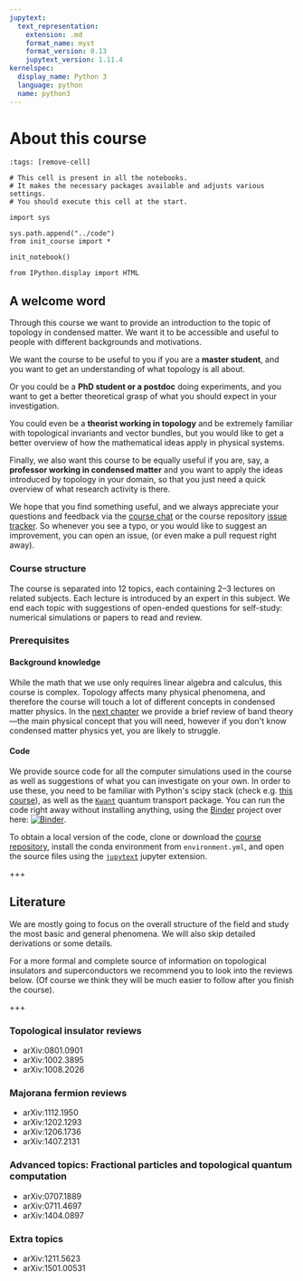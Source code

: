 ```yaml
---
jupytext:
  text_representation:
    extension: .md
    format_name: myst
    format_version: 0.13
    jupytext_version: 1.11.4
kernelspec:
  display_name: Python 3
  language: python
  name: python3
---
```


# About this course

```{code-cell} ipython3
:tags: [remove-cell]

# This cell is present in all the notebooks.
# It makes the necessary packages available and adjusts various settings.
# You should execute this cell at the start.

import sys

sys.path.append("../code")
from init_course import *

init_notebook()

from IPython.display import HTML
```

## A welcome word

Through this course we want to provide an introduction to the topic of topology in condensed matter.
We want it to be accessible and useful to people with different backgrounds and motivations.

We want the course to be useful to you if you are a **master student**, and you want to get an understanding of what topology is all about.

Or you could be a **PhD student or a postdoc** doing experiments, and you want to get a better theoretical grasp of what you should expect in your investigation.

You could even be a **theorist working in topology** and be extremely familiar with topological invariants and vector bundles, but you would like to get a better overview of how the mathematical ideas apply in physical systems.

Finally, we also want this course to be equally useful if you are, say, a **professor working in condensed matter** and you want to apply the ideas introduced by topology in your domain, so that you just need a quick overview of what research activity is there.

We hope that you find something useful, and we always appreciate your questions and feedback via the [course chat](https://chat.quantumtinkerer.tudelft.nl/topocondmat) or the course repository [issue tracker](https://github.com/topocm/topocm_content/issues).
So whenever you see a typo, or you would like to suggest an improvement, you can open an issue, (or even make a pull request right away).

### Course structure

The course is separated into 12 topics, each containing 2–3 lectures on related subjects. 
Each lecture is introduced by an expert in this subject.
We end each topic with suggestions of open-ended questions for self-study: numerical simulations or papers to read and review.

### Prerequisites

#### Background knowledge

While the math that we use only requires linear algebra and calculus, this course is complex.
Topology affects many physical phenomena, and therefore the course will touch a lot of different concepts in condensed matter physics.
In the [next chapter](band_structures) we provide a brief review of band theory—the main physical concept that you will need, however if you don't know condensed matter physics yet, you are likely to struggle.

#### Code

We provide source code for all the computer simulations used in the course as well as suggestions of what you can investigate on your own. In order to use these, you need to be familiar with Python's scipy stack (check e.g. [this course](https://scipy-lectures.org/)), as well as the [`Kwant`](http://kwant-project.org/) quantum transport package. You can run the code right away without installing anything, using the [Binder](https://mybinder.org/) project over here: [![Binder](http://mybinder.org/badge.svg)](http://mybinder.org/repo/topocm/topocm_content).

To obtain a local version of the code, clone or download the [course repository](https://github.com/topocm/topocm_content), install the conda environment from `environment.yml`, and open the source files using the [`jupytext`](https://jupytext.readthedocs.io/en/latest/) jupyter extension.

+++

## Literature

We are mostly going to focus on the overall structure of the field and study the most basic and general phenomena. We will also skip detailed derivations or some details.

For a more formal and complete source of information on topological insulators and superconductors we recommend you to look into the reviews below. (Of course we think they will be much easier to follow after you finish the course).

+++

### Topological insulator reviews

* arXiv:0801.0901
* arXiv:1002.3895
* arXiv:1008.2026

### Majorana fermion reviews

* arXiv:1112.1950
* arXiv:1202.1293
* arXiv:1206.1736
* arXiv:1407.2131

### Advanced topics: Fractional particles and topological quantum computation

* arXiv:0707.1889
* arXiv:0711.4697
* arXiv:1404.0897

### Extra topics

* arXiv:1211.5623
* arXiv:1501.00531
